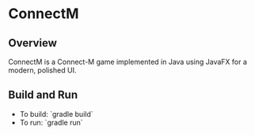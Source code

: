 # ConnectM

## Overview
ConnectM is a Connect-M game implemented in Java using JavaFX for a modern, polished UI.

## Build and Run
- To build: \`gradle build\`
- To run: \`gradle run\`
